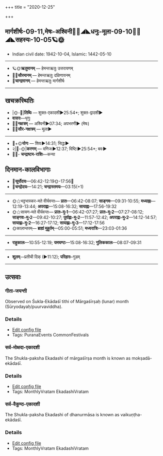 +++
title = "2020-12-25"

+++
## मार्गशीर्षः-09-11,मेषः-अश्विनी🌛🌌◢◣धनुः-मूला-09-10🌌🌞◢◣सहस्यः-10-05🪐🌞
- Indian civil date: 1942-10-04, Islamic: 1442-05-10
___________________
- 🪐🌞**ऋतुमानम्** — हेमन्तऋतुः उत्तरायणम्
- 🌌🌞**सौरमानम्** — हेमन्तऋतुः दक्षिणायनम्
- 🌛**चान्द्रमानम्** — हेमन्तऋतुः मार्गशीर्षः
___________________


## खचक्रस्थितिः
- |🌞-🌛|**तिथिः** — शुक्ल-एकादशी►25:54*; शुक्ल-द्वादशी►  
- **वासरः**—भृगुः  
- 🌌🌛**नक्षत्रम्** — अश्विनी►07:34; अपभरणी► (मेषः)  
- 🌌🌞**सौर-नक्षत्रम्** — मूला►  
___________________
- 🌛+🌞**योगः** — शिवः►14:31; सिद्धः►  
- २|🌛-🌞|**करणम्** — वणिजः►12:37; विष्टिः►25:54*; बवः►  
- 🌌🌛- **चन्द्राष्टम-राशिः**—कन्या  


## दिनमान-कालविभागाः
- 🌅**सूर्योदयः**—06:42-12:19🌞️-17:56🌇  
- 🌛**चन्द्रोदयः**—14:21; **चन्द्रास्तमयः**—03:15(+1)  
___________________
- 🌞⚝भट्टभास्कर-मते वीर्यवन्तः— **प्रातः**—06:42-08:07; **साङ्गवः**—09:31-10:55; **मध्याह्नः**—12:19-13:44; **अपराह्णः**—15:08-16:32; **सायाह्नः**—17:56-19:32  
- 🌞⚝सायण-मते वीर्यवन्तः— **प्रातः-मु॰1**—06:42-07:27; **प्रातः-मु॰2**—07:27-08:12; **साङ्गवः-मु॰2**—09:42-10:27; **पूर्वाह्णः-मु॰2**—11:57-12:42; **अपराह्णः-मु॰2**—14:12-14:57; **सायाह्णः-मु॰2**—16:27-17:12; **सायाह्णः-मु॰3**—17:12-17:56  
- 🌞कालान्तरम्— **ब्राह्मं मुहूर्तम्**—05:00-05:51; **मध्यरात्रिः**—23:03-01:36  
___________________
- **राहुकालः**—10:55-12:19; **यमघण्टः**—15:08-16:32; **गुलिककालः**—08:07-09:31  
___________________
- **शूलम्**—प्रतीची दिक् (►11:12); **परिहारः**–गुडम्  
___________________

## उत्सवाः
### गीता-जयन्ती

Observed on Śukla-Ekādaśī tithi of Mārgaśīrṣaḥ (lunar) month (Sūryodayaḥ/puurvaviddha). 

### Details
- [Edit config file](https://github.com/jyotisham/adyatithi/tree/master/general/lunar_month/tithi/09/11/gItA~jayantI.toml)
- Tags: PuranaEvents CommonFestivals


### सर्व-मोक्षदा-एकादशी

The Shukla-paksha Ekadashi of mārgaśīrṣa month is known as mokṣadā-ekādaśī.

### Details
- [Edit config file](https://github.com/jyotisham/adyatithi/tree/master/time_focus/monthly/ekAdashI/description_only/mOkSadA-EkAdazI.toml)
- Tags: MonthlyVratam EkadashiVratam


### सर्व-वैकुण्ठ-एकादशी

The Shukla-paksha Ekadashi of dhanurmāsa is known as vaikuṇṭha-ekādaśī.

### Details
- [Edit config file](https://github.com/jyotisham/adyatithi/tree/master/time_focus/monthly/ekAdashI/description_only/vaikuNTha-EkAdazI.toml)
- Tags: MonthlyVratam EkadashiVratam


